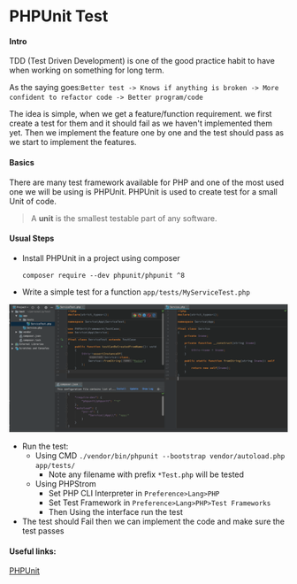 # PHPUnit Test

#### Intro

TDD \(Test Driven Development\) is one of the good practice habit to have when working on something for long term. 

As the saying goes:`Better test -> Knows if anything is broken -> More confident to refactor code -> Better program/code` 

The idea is simple, when we get a feature/function requirement. we first create a test for them and it should fail as we haven't implemented them yet. Then we implement the feature one by one and the test should pass as we start to implement the features. 

#### Basics

There are many test framework available for PHP and one of the most used one we will be using is PHPUnit. PHPUnit is used to create test for a small Unit of code. 

> A **unit** is the smallest testable part of any software.

#### Usual Steps

* Install PHPUnit in a project using composer 

  ```text
  composer require --dev phpunit/phpunit ^8
  ```

* Write a simple test for a function `app/tests/MyServiceTest.php`

![Basic test example](../../../.gitbook/assets/screenshot-2019-11-02-at-9.57.45-pm.png)

* Run the test:
  * Using CMD `./vendor/bin/phpunit --bootstrap vendor/autoload.php app/tests/` 
    * Note any filename with prefix `*Test.php` will be tested
  * Using PHPStrom
    * Set PHP CLI Interpreter in `Preference>Lang>PHP` 
    * Set Test Framework in `Preference>Lang>PHP>Test Frameworks` 
    * Then Using the interface run the test
* The test should Fail then we can implement the code and make sure the test passes

#### Useful links:

[PHPUnit](https://phpunit.readthedocs.io/en/8.4/)



